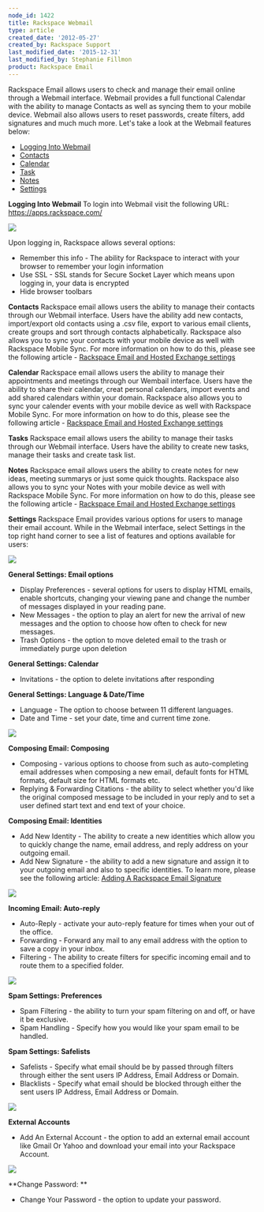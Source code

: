```yaml
---
node_id: 1422
title: Rackspace Webmail
type: article
created_date: '2012-05-27'
created_by: Rackspace Support
last_modified_date: '2015-12-31'
last_modified_by: Stephanie Fillmon
product: Rackspace Email
---
```


Rackspace Email allows users to check and manage their email online
through a Webmail interface. Webmail provides a full functional Calendar
with the ability to manage Contacts as well as syncing them to your
mobile device. Webmail also allows users to reset passwords, create
filters, add signatures and much much more. Let's take a look at the
Webmail features below:


-   [Logging Into Webmail](#LogginIntoWebmail)
-   [Contacts](#Contacts)
-   [Calendar](#Calendar)
-   [Task](#Tasks)
-   [Notes](#Notes)
-   [Settings](#Settings)



**Logging Into Webmail** To login into Webmail visit the following
URL: <https://apps.rackspace.com/>

![](http://c15043262.r62.cf2.rackcdn.com/WebmailLogin.png)

Upon logging in, Rackspace allows several options:

-   Remember this info - The ability for Rackspace to interact with your
    browser to remember your login information
-   Use SSL - SSL stands for Secure Socket Layer which means upon
    logging in, your data is encrypted
-   Hide browser toolbars



**Contacts** Rackspace email allows users the ability to manage
their contacts through our Webmail interface. Users have the ability add
new contacts, import/export old contacts using a .csv file, export to
various email clients, create groups and sort through contacts
alphabetically.  Rackspace also allows you to sync your contacts with
your mobile device as well with Rackspace Mobile Sync. For more
information on how to do this, please see the following article -
[Rackspace Email and Hosted Exchange
settings](/how-to/rackspace-email-and-hosted-exchange-settings)

**Calendar** Rackspace email allows users the ability to manage
their appointments and meetings through our Wembail interface. Users
have the ability to share their calendar, creat personal calendars,
import events and add shared calendars within your domain. Rackspace
also allows you to sync your calender events with your mobile device as
well with Rackspace Mobile Sync. For more information on how to do this,
please see the following article - [Rackspace Email and Hosted Exchange
settings](/how-to/rackspace-email-and-hosted-exchange-settings)

**Tasks** Rackspace email allows users the ability to manage their
tasks through our Webmail interface. Users have the ability to create
new tasks, manage their tasks and create task list.

**Notes** Rackspace email allows users the ability to create notes
for new ideas, meeting summarys or just some quick thoughts.  Rackspace
also allows you to sync your Notes with your mobile device as well with
Rackspace Mobile Sync. For more information on how to do this, please
see the following article - [Rackspace Email and Hosted Exchange
settings](/how-to/rackspace-email-and-hosted-exchange-settings)

**Settings** Rackspace Email provides various options for users to
manage their email account. While in the Webmail interface, select
Settings in the top right hand corner to see a list of features and
options available for users:

![](http://c15043262.r62.cf2.rackcdn.com/Webmail.png)

**General Settings: Email options**

-   Display Preferences - several options for users to display HTML
    emails, enable shortcuts, changing your viewing pane and change the
    number of messages displayed in your reading pane.
-   New Messages - the option to play an alert for new the arrival of
    new messages and the option to choose how often to check for
    new messages.
-   Trash Options - the option to move deleted email to the trash or
    immediately purge upon deletion



**General Settings: Calendar**

-   Invitations - the option to delete invitations after responding



**General Settings: Language & Date/Time**

-   Language - The option to choose between 11 different languages.
-   Date and Time - set your date, time and current time zone.



![](http://c15043262.r62.cf2.rackcdn.com/Webmail2.png)

**Composing Email: Composing**

-   Composing - various options to choose from such as auto-completing
    email addresses when composing a new email, default fonts for HTML
    formats, default size for HTML formats etc.
-   Replying & Forwarding Citations - the ability to select whether
    you'd like the original composed message to be included in your
    reply and to set a user defined start text and end text of
    your choice.



**Composing Email: Identities**

-   Add New Identity - The ability to create a new identities which
    allow you to quickly change the name, email address, and reply
    address on your outgoing email.
-   Add New Signature - the ability to add a new signature and assign it
    to your outgoing email and also to specific identities. To learn
    more, please see the following article: [Adding A Rackspace Email
    Signature](/how-to/adding-a-signature-to-rackspace-email)



![](http://c15043262.r62.cf2.rackcdn.com/Webmail3.png)

**Incoming Email: Auto-reply**

-   Auto-Reply - activate your auto-reply feature for times when your
    out of the office.
-   Forwarding - Forward any mail to any email address with the option
    to save a copy in your inbox.
-   Filtering - The ability to create filters for specific incoming
    email and to route them to a specified folder.



![](http://c15043262.r62.cf2.rackcdn.com/Webmail4.png)

**Spam Settings: Preferences**

-   Spam Filtering - the ability to turn your spam filtering on and off,
    or have it be exclusive.
-   Spam Handling - Specify how you would like your spam email to
    be handled.



**Spam Settings: Safelists**

-   Safelists - Specify what email should be by passed through filters
    through either the sent users IP Address, Email Address or Domain.
-   Blacklists - Specify what email should be blocked through either the
    sent users IP Address, Email Address or Domain.



![](http://c15043262.r62.cf2.rackcdn.com/Webmail5.png)

**External Accounts**

-   Add An External Account - the option to add an external email
    account like Gmail Or Yahoo and download your email into your
    Rackspace Account.



![](http://c15043262.r62.cf2.rackcdn.com/Webmail6.png)

**Change Password: **

-   Change Your Password - the option to update your password.




